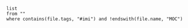 ```dataview 
list
from ""
where contains(file.tags, "#imi") and !endswith(file.name, "MOC")
```





